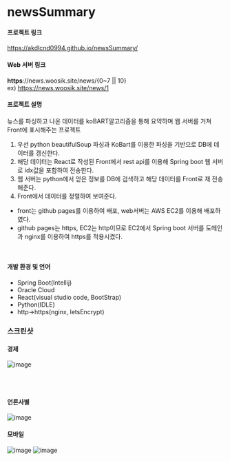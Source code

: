 # newsSummary

#### 프로젝트 링크
https://akdlcnd0994.github.io/newsSummary/

#### Web 서버 링크
**https**://news.woosik.site/news/{0~7 || 10}
<br/>
ex) https://news.woosik.site/news/1


#### 프로젝트 설명
뉴스를 파싱하고 나온 데이터를 koBART알고리즘을 통해 요약하며 웹 서버를 거쳐 Front에 표시해주는 프로젝트

1. 우선 python beautifulSoup 파싱과 KoBart를 이용한 파싱을 기반으로 DB에 데이터를 갱신한다.
2. 해당 데이터는 React로 작성된 Front에서 rest api를 이용해 Spring boot 웹 서버로 idx값을 포함하여 전송한다.
3. 웹 서버는 python에서 얻은 정보를 DB에 검색하고 해당 데이터를 Front로 재 전송해준다.
4. Front에서 데이터를 정렬하여 보여준다.

- front는 github pages를 이용하여 배포, web서버는 AWS EC2를 이용해 배포하였다.
- github pages는 https, EC2는 http이므로 EC2에서 Spring boot 서버를 도메인과 nginx를 이용하여 https를 적용시켰다.
<br/>

#### 개발 환경 및 언어
- Spring Boot(Intellij)
- Oracle Cloud
- React(visual studio code, BootStrap) 
- Python(IDLE)
- http->https(nginx, letsEncrypt)

### 스크린샷

#### 경제
![image](https://github.com/akdlcnd0994/newsSummary/assets/28687142/9a883d55-ed89-40bf-aacb-d0fc13b20d87)

</br>
</br>

#### 언론사별
![image](https://github.com/akdlcnd0994/newsSummary/assets/28687142/7f5f30e1-a906-4618-b840-161de75c5cda)

#### 모바일
![image](https://github.com/akdlcnd0994/newsSummary/assets/28687142/b9275f0d-9bef-44d0-bdc0-fe762571f002)
![image](https://github.com/akdlcnd0994/newsSummary/assets/28687142/f4bb3049-22e4-4901-9f67-53d0bf44079f)



